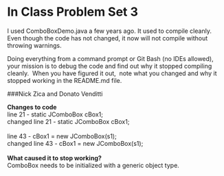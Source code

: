 # In Class Problem Set 3

I used ComboBoxDemo.java a few years ago.  It used to compile cleanly.  Even though the code has not changed, it now  will not compile without throwing warnings.

Doing everything from a command prompt or Git Bash (no IDEs allowed), your mission is to debug the code and find out why it stopped compiling cleanly.  When you have figured it out,  note what you changed and why it stopped working in the README.md file.

###Nick Zica and Donato Venditti

**Changes to code** \
line 21 -    static JComboBox cBox1; \
changed line 21 -    static JComboBox <String> cBox1; \
\
line 43 -    cBox1 = new JComboBox<String>(s1);  \
changed line 43 -    cBox1 = new JComboBox<String>(s1); \
\
**What caused it to stop working?**\
ComboBox needs to be initialized with a generic object type.
